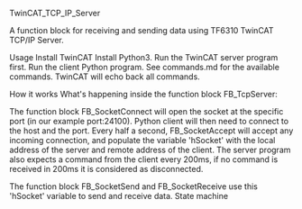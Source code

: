 TwinCAT_TCP_IP_Server

A function block for receiving and sending data using TF6310 TwinCAT TCP/IP Server.

Usage
Install TwinCAT
Install Python3.
Run the TwinCAT server program first.
Run the client Python program.
See commands.md for the available commands. TwinCAT will echo back all commands.

How it works
What's happening inside the function block FB_TcpServer:

The function block FB_SocketConnect will open the socket at the specific port (in our example port:24100).
Python client will then need to connect to the host and the port.
Every half a second, FB_SocketAccept will accept any incoming connection, and populate the variable 'hSocket' with the local address of the server and remote address of the client.
The server program also expects a command from the client every 200ms, if no command is received in 200ms it is considered as disconnected.

The function block FB_SocketSend and FB_SocketReceive use this 'hSocket' variable to send and receive data.
State machine


